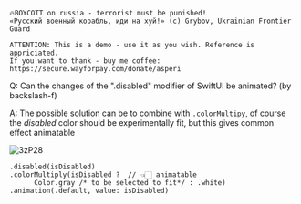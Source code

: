 ```
🔥BOYCOTT on russia - terrorist must be punished!
«Русский военный корабль, иди на хуй!» (c) Grybov, Ukrainian Frontier Guard

ATTENTION: This is a demo - use it as you wish. Reference is appriciated.
If you want to thank - buy me coffee: https://secure.wayforpay.com/donate/asperi
```

Q: Can the changes of the ".disabled" modifier of SwiftUI be animated? (by backslash-f)

A: The possible solution can be to combine with `.colorMultipy`, of course the *disabled* color should be experimentally fit, but this gives common effect animatable

![3zP28](https://user-images.githubusercontent.com/62171579/180761523-93c38343-ea6c-464b-b348-d6f749754f33.gif)

```
.disabled(isDisabled)
.colorMultiply(isDisabled ?  // 👈🏻 animatable
      Color.gray /* to be selected to fit*/ : .white)
.animation(.default, value: isDisabled)
```
